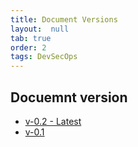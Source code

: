 ```yaml
---
title: Document Versions
layout:  null
tab: true
order: 2
tags: DevSecOps
---
```


## Docuemnt version
- [v-0.2 - Latest](latest/)
- [v-0.1](v-0.1/)

